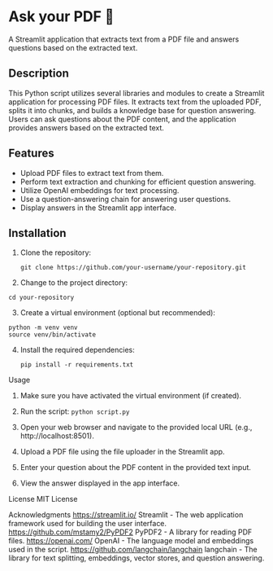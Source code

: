 # Ask your PDF 💬

A Streamlit application that extracts text from a PDF file and answers questions based on the extracted text.

## Description

This Python script utilizes several libraries and modules to create a Streamlit application for processing PDF files. It extracts text from the uploaded PDF, splits it into chunks, and builds a knowledge base for question answering. Users can ask questions about the PDF content, and the application provides answers based on the extracted text.

## Features

- Upload PDF files to extract text from them.
- Perform text extraction and chunking for efficient question answering.
- Utilize OpenAI embeddings for text processing.
- Use a question-answering chain for answering user questions.
- Display answers in the Streamlit app interface.

## Installation

1. Clone the repository:

 
   ```git clone https://github.com/your-username/your-repository.git```
   
2. Change to the project directory:

```cd your-repository```

3. Create a virtual environment (optional but recommended):

```
python -m venv venv
source venv/bin/activate
```
4. Install the required dependencies:

    ```pip install -r requirements.txt```

Usage
  1. Make sure you have activated the virtual environment (if created).
  2. Run the script:
      ```python script.py```
  
  3. Open your web browser and navigate to the provided local URL (e.g., http://localhost:8501).

  4. Upload a PDF file using the file uploader in the Streamlit app.

  5. Enter your question about the PDF content in the provided text input.

  6. View the answer displayed in the app interface.

License
MIT License

Acknowledgments
https://streamlit.io/  Streamlit - The web application framework used for building the user interface.
https://github.com/mstamy2/PyPDF2 PyPDF2 - A library for reading PDF files.
https://openai.com/ OpenAI - The language model and embeddings used in the script.
https://github.com/langchain/langchain langchain - The library for text splitting, embeddings, vector stores, and question answering.
